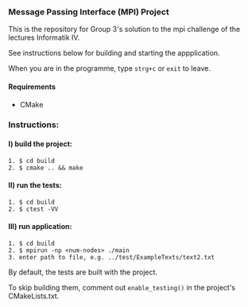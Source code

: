 ### Message Passing Interface (MPI) Project

This is the repository for Group 3's solution to the mpi challenge of the lectures Informatik IV.

See instructions below for building and starting the appplication.

When you are in the programme, type `strg+c` or `exit` to leave.

#### Requirements
- CMake

### Instructions:

#### I) build the project:
    1. $ cd build
    2. $ cmake .. && make

#### II) run the tests:
    1. $ cd build
    2. $ ctest -VV

#### III) run application:
    1. $ cd build
    2. $ mpirun -np <num-nodes> ./main
    3. enter path to file, e.g. ../test/ExampleTexts/text2.txt

By default, the tests are built with the project. 

To skip building them, comment out `enable_testing()` in the project's CMakeLists.txt.
